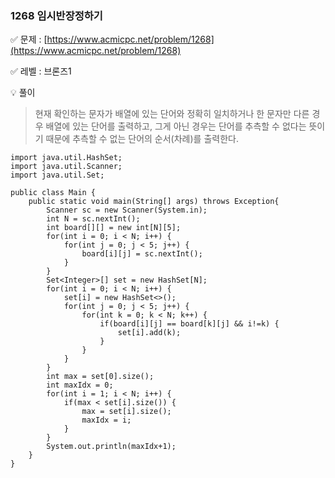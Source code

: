 ### 1268 임시반장정하기

✅ 문제 : [https://www.acmicpc.net/problem/1268](https://www.acmicpc.net/problem/1268)

✅ 레벨 : 브론즈1

💡 풀이

> 현재 확인하는 문자가 배열에 있는 단어와 정확히 일치하거나 한 문자만 다른 경우 배열에 있는 단어를 출력하고, 그게 아닌 경우는 단어를 추측할 수 없다는 뜻이기 때문에 추측할 수 없는 단어의 순서(차례)를 출력한다.
> 

```
import java.util.HashSet;
import java.util.Scanner;
import java.util.Set;

public class Main {
	public static void main(String[] args) throws Exception{
		Scanner sc = new Scanner(System.in);
		int N = sc.nextInt();
		int board[][] = new int[N][5];
		for(int i = 0; i < N; i++) {
			for(int j = 0; j < 5; j++) {
				board[i][j] = sc.nextInt();
			}
		}
		Set<Integer>[] set = new HashSet[N];
		for(int i = 0; i < N; i++) {
			set[i] = new HashSet<>();
			for(int j = 0; j < 5; j++) {
				for(int k = 0; k < N; k++) {
					if(board[i][j] == board[k][j] && i!=k) {
						set[i].add(k);
					}
				}
			}
		}
		int max = set[0].size();
		int maxIdx = 0;
		for(int i = 1; i < N; i++) {
			if(max < set[i].size()) {
				max = set[i].size();
				maxIdx = i;
			}
		}
		System.out.println(maxIdx+1);
	}
}
```
